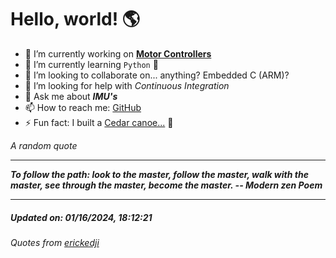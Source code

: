 # Hello, world! 🌎


- 🔧 I’m currently working on [**Motor Controllers**](https://github.com/kyleRhess/MicroMotor)
- 🌱 I’m currently learning `Python` **🐍**
- 👯 I’m looking to collaborate on... anything? Embedded C (ARM)?
- 🤔 I’m looking for help with *Continuous Integration*
- 💬 Ask me about ***IMU's***
- 📫 How to reach me: [GitHub](https://github.com/kyleRhess)
- ⚡ Fun fact: I built a [Cedar canoe...](https://kylerhess.github.io/canoe.html) 🛶

_A random quote_
___
***To follow the path:
    look to the master,
    follow the master,
    walk with the master,
    see through the master,
    become the master.
-- Modern zen Poem***
___
##### Updated on: 01/16/2024, 18:12:21
###### Quotes from [erickedji](https://gist.github.com/erickedji/68802)